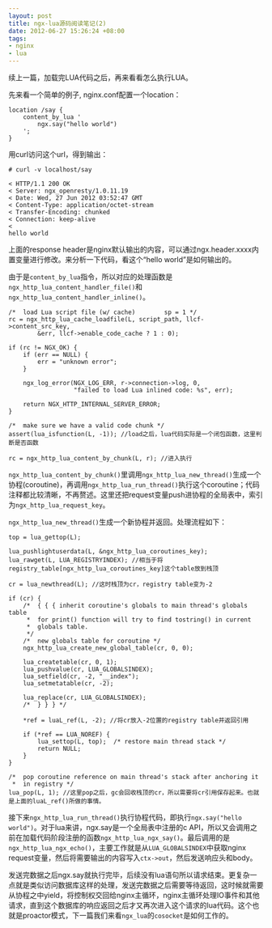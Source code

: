 ```yaml
--- 
layout: post
title: ngx-lua源码阅读笔记(2)
date: 2012-06-27 15:26:24 +08:00
tags:
- nginx
- lua
---
```

续上一篇，加载完LUA代码之后，再来看看怎么执行LUA。

先来看一个简单的例子, nginx.conf配置一个location：

    location /say { 
        content_by_lua '
            ngx.say("hello world")
        ';  
    }   

用curl访问这个url，得到输出：

    # curl -v localhost/say

    < HTTP/1.1 200 OK
    < Server: ngx_openresty/1.0.11.19
    < Date: Wed, 27 Jun 2012 03:52:47 GMT
    < Content-Type: application/octet-stream
    < Transfer-Encoding: chunked
    < Connection: keep-alive
    < 
    hello world

上面的response header是nginx默认输出的内容，可以通过ngx.header.xxxx内置变量进行修改。来分析一下代码，看这个“hello world”是如何输出的。

由于是`content_by_lua`指令，所以对应的处理函数是`ngx_http_lua_content_handler_file()`和`ngx_http_lua_content_handler_inline()`。

    /*  load Lua script file (w/ cache)        sp = 1 */
    rc = ngx_http_lua_cache_loadfile(L, script_path, llcf->content_src_key,
            &err, llcf->enable_code_cache ? 1 : 0);

    if (rc != NGX_OK) {
        if (err == NULL) {
            err = "unknown error";
        }

        ngx_log_error(NGX_LOG_ERR, r->connection->log, 0,
                      "failed to load Lua inlined code: %s", err);

        return NGX_HTTP_INTERNAL_SERVER_ERROR;
    }

    /*  make sure we have a valid code chunk */
    assert(lua_isfunction(L, -1)); //load之后，lua代码实际是一个闭包函数，这里判断是否函数

    rc = ngx_http_lua_content_by_chunk(L, r); //进入执行

`ngx_http_lua_content_by_chunk()`里调用`ngx_http_lua_new_thread()`生成一个协程(coroutine)，再调用`ngx_http_lua_run_thread()`执行这个coroutine；代码注释都比较清晰，不再赘述。这里还把request变量push进协程的全局表中，索引为`ngx_http_lua_request_key`。

`ngx_http_lua_new_thread()`生成一个新协程并返回。处理流程如下：

    top = lua_gettop(L);

    lua_pushlightuserdata(L, &ngx_http_lua_coroutines_key);
    lua_rawget(L, LUA_REGISTRYINDEX); //相当于将registry_table[ngx_http_lua_coroutines_key]这个table放到栈顶

    cr = lua_newthread(L); //这时栈顶为cr，registry table变为-2

    if (cr) {
        /*  { { { inherit coroutine's globals to main thread's globals table
         *  for print() function will try to find tostring() in current
         *  globals table.
         */
        /*  new globals table for coroutine */
        ngx_http_lua_create_new_global_table(cr, 0, 0);

        lua_createtable(cr, 0, 1);
        lua_pushvalue(cr, LUA_GLOBALSINDEX);
        lua_setfield(cr, -2, "__index");
        lua_setmetatable(cr, -2);

        lua_replace(cr, LUA_GLOBALSINDEX);
        /*  } } } */

        *ref = luaL_ref(L, -2); //将cr放入-2位置的registry table并返回引用

        if (*ref == LUA_NOREF) {
            lua_settop(L, top);  /* restore main thread stack */
            return NULL;
        }
    }

    /*  pop coroutine reference on main thread's stack after anchoring it
     *  in registry */
    lua_pop(L, 1); //这里pop之后，gc会回收栈顶的cr，所以需要将cr引用保存起来。也就是上面的luaL_ref()所做的事情。

接下来`ngx_http_lua_run_thread()`执行协程代码，即执行`ngx.say("hello world")`。对于lua来讲，ngx.say是一个全局表中注册的c API，所以又会调用之前在加载代码阶段注册的函数`ngx_http_lua_ngx_say()`。最后调用的是`ngx_http_lua_ngx_echo()`，主要工作就是从`LUA_GLOBALSINDEX`中获取nginx request变量，然后将需要输出的内容写入`ctx->out`，然后发送响应头和body。

发送完数据之后ngx.say就执行完毕，后续没有lua语句所以请求结束。更复杂一点就是类似访问数据库这样的处理，发送完数据之后需要等待返回，这时候就需要从协程之中yield，将控制权交回给nginx主循环，nginx主循环处理IO事件和其他请求，直到这个数据库的响应返回之后才又再次进入这个请求的lua代码。这个也就是proactor模式，下一篇我们来看`ngx_lua`的`cosocket`是如何工作的。

